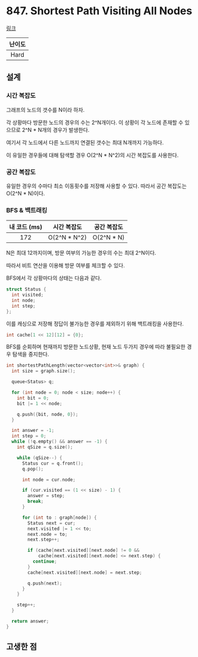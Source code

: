 # 847. Shortest Path Visiting All Nodes

[링크](https://leetcode.com/problems/shortest-path-visiting-all-nodes/)

| 난이도 |
| :----: |
|  Hard  |

## 설계

### 시간 복잡도

그래프의 노드의 갯수를 N이라 하자.

각 상황마다 방문한 노드의 경우의 수는 2^N개이다. 이 상황이 각 노드에 존재할 수 있으므로 2^N \* N개의 경우가 발생한다.

여기서 각 노드에서 다른 노드까지 연결된 갯수는 최대 N개까지 가능하다.

이 유일한 경우들에 대해 탐색할 경우 O(2^N \* N^2)의 시간 복잡도를 사용한다.

### 공간 복잡도

유일한 경우의 수마다 최소 이동횟수를 저장해 사용할 수 있다. 따라서 공간 복잡도는 O(2^N \* N)이다.

### BFS & 백트래킹

| 내 코드 (ms) |  시간 복잡도  | 공간 복잡도 |
| :----------: | :-----------: | :---------: |
|     172      | O(2^N \* N^2) | O(2^N \* N) |

N은 최대 12까지이며, 방문 여부의 가능한 경우의 수는 최대 2^N이다.

따라서 비트 연산을 이용해 방문 여부를 체크할 수 있다.

BFS에서 각 상황마다의 상태는 다음과 같다.

```cpp
struct Status {
  int visited;
  int node;
  int step;
};
```

이를 캐싱으로 저장해 정답이 불가능한 경우를 제외하기 위해 백트래킹을 사용한다.

```cpp
int cache[1 << 12][12] = {0};
```

BFS를 순회하며 현재까지 방문한 노드상황, 현재 노드 두가지 경우에 따라 불필요한 경우 탐색을 중지한다.

```cpp
int shortestPathLength(vector<vector<int>>& graph) {
  int size = graph.size();

  queue<Status> q;

  for (int node = 0; node < size; node++) {
    int bit = 0;
    bit |= 1 << node;

    q.push({bit, node, 0});
  }

  int answer = -1;
  int step = 0;
  while (!q.empty() && answer == -1) {
    int qSize = q.size();

    while (qSize--) {
      Status cur = q.front();
      q.pop();

      int node = cur.node;

      if (cur.visited == (1 << size) - 1) {
        answer = step;
        break;
      }

      for (int to : graph[node]) {
        Status next = cur;
        next.visited |= 1 << to;
        next.node = to;
        next.step++;

        if (cache[next.visited][next.node] != 0 &&
            cache[next.visited][next.node] <= next.step) {
          continue;
        }
        cache[next.visited][next.node] = next.step;

        q.push(next);
      }
    }

    step++;
  }

  return answer;
}
```

## 고생한 점
